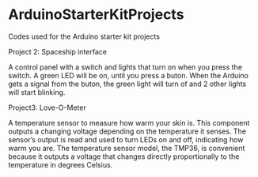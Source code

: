 # ArduinoStarterKitProjects
Codes used for the Arduino starter kit projects

Project 2: Spaceship interface

A control panel with a switch and lights that turn on when you press the switch. A green LED will be on, until you press a buton. When the Arduino gets
a signal from the buton, the green light will turn of and 2 other lights will start blinking.

Project3: Love-O-Meter

A temperature sensor to measure how warm your skin is. This component outputs a changing voltage depending on the temperature it senses. The sensor’s output is read and used  to turn LEDs on and off, indicating how warm you are. The temperature sensor model, the TMP36, is convenient because it outputs a voltage that changes directly proportionally to the temperature in degrees Celsius.
